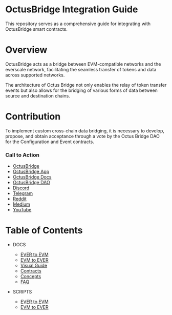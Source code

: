 # OctusBridge Integration Guide

This repository serves as a comprehensive guide for integrating with OctusBridge smart contracts.

# Overview

OctusBridge acts as a bridge between EVM-compatible networks and the everscale network, facilitating the seamless transfer of tokens and data across supported networks.

The architecture of Octus Bridge not only enables the relay of token transfer events but also allows for the bridging of various forms of data between source and destination chains.

# Contribution

To implement custom cross-chain data bridging, it is necessary to develop, propose, and obtain acceptance through a vote by the Octus Bridge DAO for the Configuration and Event contracts.

### Call to Action

- [OctusBridge](https://octusbridge.io)
- [OctusBridge App](https://app.octusbridge.io/bridge)
- [OctusBridge Docs](https://docs.octusbridge.io)
- [OctusBridge DAO](https://app.octusbridge.io/governance)
- [Discord](https://discord.gg/6dryaZQNmC)
- [Telegram](https://t.me/broxus_chat)
- [Reddit](https://www.reddit.com/r/crypto_is_easy)
- [Medium](https://medium.com/Broxus)
- [YouTube](https://www.youtube.com/channel/UCQ_XxaWTFxyQbiVI_SDiOmQs)

# Table of Contents

- DOCS

  - [EVER to EVM](./docs/EVER-to-EVM.md)
  - [EVM to EVER](./docs/EVM-to-EVER.md)
  - [Visual Guide](./docs/Visual-Guide)
  - [Contracts](./docs/addresses.md)
  - [Concepts](./docs/concepts.md)
  - [FAQ](./docs/FAQ.md)

- SCRIPTS
  - [EVER to EVM](./EVER-TO-EVM/)
  - [EVM to EVER](./EVM-TO-EVER/)
